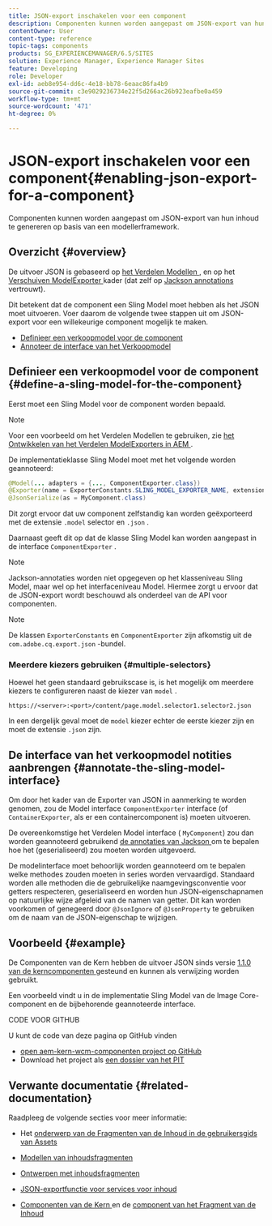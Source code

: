 ```yaml
---
title: JSON-export inschakelen voor een component
description: Componenten kunnen worden aangepast om JSON-export van hun inhoud te genereren op basis van een modellerframework.
contentOwner: User
content-type: reference
topic-tags: components
products: SG_EXPERIENCEMANAGER/6.5/SITES
solution: Experience Manager, Experience Manager Sites
feature: Developing
role: Developer
exl-id: aeb8e954-dd6c-4e18-bb78-6eaac86fa4b9
source-git-commit: c3e9029236734e22f5d266ac26b923eafbe0a459
workflow-type: tm+mt
source-wordcount: '471'
ht-degree: 0%

---
```


# JSON-export inschakelen voor een component{#enabling-json-export-for-a-component}

Componenten kunnen worden aangepast om JSON-export van hun inhoud te genereren op basis van een modellerframework.

## Overzicht {#overview}

De uitvoer JSON is gebaseerd op [ het Verdelen Modellen ](https://sling.apache.org/documentation/bundles/models.html), en op het [ Verschuiven ModelExporter ](https://sling.apache.org/documentation/bundles/models.html#exporter-framework-since-130) kader (dat zelf op [ Jackson annotations ](https://github.com/FasterXML/jackson-annotations/wiki/Jackson-Annotations) vertrouwt).

Dit betekent dat de component een Sling Model moet hebben als het JSON moet uitvoeren. Voer daarom de volgende twee stappen uit om JSON-export voor een willekeurige component mogelijk te maken.

* [Definieer een verkoopmodel voor de component](/help/sites-developing/json-exporter-components.md#define-a-sling-model-for-the-component)
* [Annoteer de interface van het Verkoopmodel](#annotate-the-sling-model-interface)

## Definieer een verkoopmodel voor de component {#define-a-sling-model-for-the-component}

Eerst moet een Sling Model voor de component worden bepaald.

>[!NOTE]
>
>Voor een voorbeeld om het Verdelen Modellen te gebruiken, zie [ het Ontwikkelen van het Verdelen ModelExporters in AEM ](https://experienceleague.adobe.com/docs/experience-manager-learn/foundation/development/develop-sling-model-exporter.html?lang=nl-NL).

De implementatieklasse Sling Model moet met het volgende worden geannoteerd:

```java
@Model(... adapters = {..., ComponentExporter.class})
@Exporter(name = ExporterConstants.SLING_MODEL_EXPORTER_NAME, extensions = ExporterConstants.SLING_MODEL_EXTENSION)
@JsonSerialize(as = MyComponent.class)
```

Dit zorgt ervoor dat uw component zelfstandig kan worden geëxporteerd met de extensie `.model` selector en `.json` .

Daarnaast geeft dit op dat de klasse Sling Model kan worden aangepast in de interface `ComponentExporter` .

>[!NOTE]
>
>Jackson-annotaties worden niet opgegeven op het klasseniveau Sling Model, maar wel op het interfaceniveau Model. Hiermee zorgt u ervoor dat de JSON-export wordt beschouwd als onderdeel van de API voor componenten.

>[!NOTE]
>
>De klassen `ExporterConstants` en `ComponentExporter` zijn afkomstig uit de `com.adobe.cq.export.json` -bundel.

### Meerdere kiezers gebruiken {#multiple-selectors}

Hoewel het geen standaard gebruikscase is, is het mogelijk om meerdere kiezers te configureren naast de kiezer van `model` .

```
https://<server>:<port>/content/page.model.selector1.selector2.json
```

In een dergelijk geval moet de `model` kiezer echter de eerste kiezer zijn en moet de extensie `.json` zijn.

## De interface van het verkoopmodel notities aanbrengen {#annotate-the-sling-model-interface}

Om door het kader van de Exporter van JSON in aanmerking te worden genomen, zou de Model interface `ComponentExporter` interface (of `ContainerExporter`, als er een containercomponent is) moeten uitvoeren.

De overeenkomstige het Verdelen Model interface ( `MyComponent`) zou dan worden geannoteerd gebruikend [ de annotaties van Jackson ](https://github.com/FasterXML/jackson-annotations/wiki/Jackson-Annotations) om te bepalen hoe het (geserialiseerd) zou moeten worden uitgevoerd.

De modelinterface moet behoorlijk worden geannoteerd om te bepalen welke methodes zouden moeten in series worden vervaardigd. Standaard worden alle methoden die de gebruikelijke naamgevingsconventie voor getters respecteren, geserialiseerd en worden hun JSON-eigenschapnamen op natuurlijke wijze afgeleid van de namen van getter. Dit kan worden voorkomen of genegeerd door `@JsonIgnore` of `@JsonProperty` te gebruiken om de naam van de JSON-eigenschap te wijzigen.

## Voorbeeld {#example}

De Componenten van de Kern hebben de uitvoer JSON sinds versie [ 1.1.0 van de kerncomponenten ](https://experienceleague.adobe.com/docs/experience-manager-core-components/using/introduction.html?lang=nl-NL) gesteund en kunnen als verwijzing worden gebruikt.

Een voorbeeld vindt u in de implementatie Sling Model van de Image Core-component en de bijbehorende geannoteerde interface.

CODE VOOR GITHUB

U kunt de code van deze pagina op GitHub vinden

* [ open aem-kern-wcm-componenten project op GitHub ](https://github.com/Adobe-Marketing-Cloud/aem-core-wcm-components)
* Download het project als [ een dossier van het PIT ](https://github.com/Adobe-Marketing-Cloud/aem-core-wcm-components/archive/master.zip)

## Verwante documentatie {#related-documentation}

Raadpleeg de volgende secties voor meer informatie:

* Het [ onderwerp van de Fragmenten van de Inhoud in de gebruikersgids van Assets ](https://helpx.adobe.com/nl/experience-manager/6-4/assets/user-guide.html?topic=/experience-manager/6-4/assets/morehelp/content-fragments.ug.js)

* [Modellen van inhoudsfragmenten](/help/assets/content-fragments/content-fragments-models.md)
* [Ontwerpen met inhoudsfragmenten](/help/sites-authoring/content-fragments.md)
* [JSON-exportfunctie voor services voor inhoud](/help/sites-developing/json-exporter.md)
* [ Componenten van de Kern ](https://experienceleague.adobe.com/docs/experience-manager-core-components/using/introduction.html?lang=nl-NL) en de [ component van het Fragment van de Inhoud ](https://helpx.adobe.com/nl/experience-manager/core-components/using/content-fragment-component.html)
